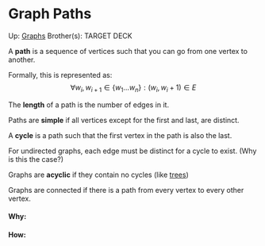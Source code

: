 # Graph Paths

Up: [Graphs](graphs)
Brother(s):
TARGET DECK

A **path** is a sequence of vertices such that you can go from one vertex to another.

Formally, this is represented as:
$$ \forall w_i,w_{i+1} \in \{w_1...w_n\}: (w_i, w_i+1) \in E $$

The **length** of a path is the number of edges in it.

Paths are **simple** if all vertices except for the first and last, are distinct.

A **cycle** is a path such that the first vertex in the path is also the last.

For undirected graphs, each edge must be distinct for a cycle to exist. (Why is this the case?)

Graphs are **acyclic** if they contain no cycles (like [trees](trees))

Graphs are connected if there is a path from every vertex to every other vertex.




































#### Why:
#### How:









